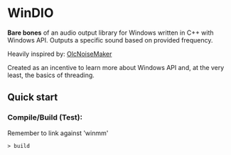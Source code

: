 # WinDIO

**Bare bones** of an audio output library for Windows written in C++ with Windows API.
Outputs a specific sound based on provided frequency.

Heavily inspired by: [OlcNoiseMaker](https://github.com/OneLoneCoder/synth/blob/master/olcNoiseMaker.h)

Created as an incentive to learn more about Windows API and, at the very least, the basics of threading.

## Quick start

### Compile/Build (Test):

Remember to link against 'winmm'

```console
> build
```